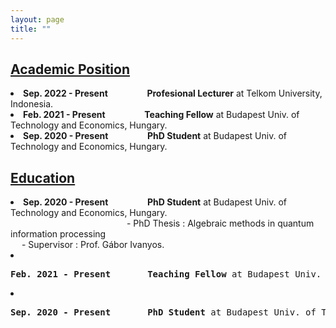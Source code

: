 ```yaml
---
layout: page
title: ""
---
```

<h2><u>Academic Position</u></h2>
<li><b>Sep. 2022 - Present &emsp;&emsp;&emsp;&emsp; Profesional Lecturer</b> at Telkom University, Indonesia.</li>
<li><b>Feb. 2021 - Present &emsp;&emsp;&emsp;&emsp; Teaching Fellow</b> at Budapest Univ. of Technology and Economics, Hungary.</li>
<li><b>Sep. 2020 - Present &emsp;&emsp;&emsp;&emsp; PhD Student</b> at Budapest Univ. of Technology and Economics, Hungary.</li>

<h2><u>Education</u></h2>
<li><b>Sep. 2020 - Present &emsp;&emsp;&emsp;&emsp; PhD Student</b> at Budapest Univ. of Technology and Economics, Hungary.<br>
 &emsp;&emsp;&emsp;&emsp;&emsp;&emsp;&emsp;&emsp;&emsp;&emsp;&emsp;&emsp;&emsp; - PhD Thesis : Algebraic methods in quantum information processing <br>
 &emsp; - Supervisor : Prof. Gábor Ivanyos.</li>
              
<li><pre><b>Feb. 2021 - Present       Teaching Fellow</b> at Budapest Univ. of Technology and Economics, Hungary.</pre></li>
<li><pre><b>Sep. 2020 - Present       PhD Student</b> at Budapest Univ. of Technology and Economics, Hungary.</pre></li>
